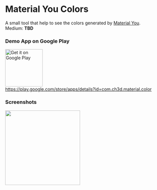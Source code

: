 # Material You Colors
A small tool that help to see the colors generated by [Material You](https://material.io/blog/announcing-material-you).</br>
Medium: **TBD**

### Demo App on Google Play
<a href='https://play.google.com/store/apps/details?id=com.ch3d.material.color'><img width="120" alt='Get it on Google Play' src='https://play.google.com/intl/en_us/badges/static/images/badges/en_badge_web_generic.png'/></a></br>
https://play.google.com/store/apps/details?id=com.ch3d.material.color


### Screenshots
<img src="https://user-images.githubusercontent.com/4177834/129535018-29c4e1ce-b66d-424c-8357-a9289b7686c9.png" width="240">



